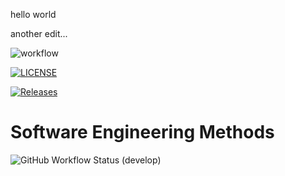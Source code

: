 hello world 

another edit...

![workflow](https://github.com/Joketts/sem/actions/workflows/main.yml/badge.svg)


[![LICENSE](https://img.shields.io/github/license/Joketts/sem.svg?style=flat-square)](https://github.com/<github-username>/sem/blob/master/LICENSE)

[![Releases](https://img.shields.io/github/release/Joketts/sem/all.svg?style=flat-square)](https://github.com/<github-username>/sem/releases)

# Software Engineering Methods
![GitHub Workflow Status (develop)](https://img.shields.io/github/actions/workflow/status/Joketts/sem/main.yml)
